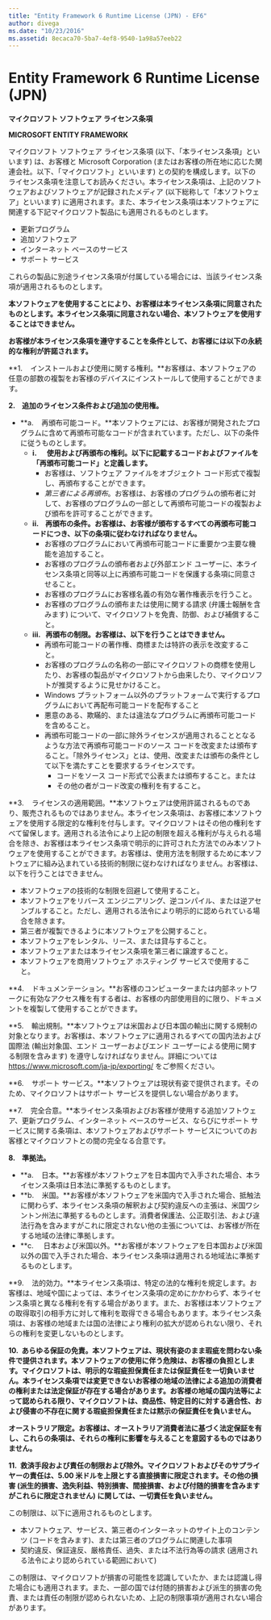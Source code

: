 ```yaml
---
title: "Entity Framework 6 Runtime License (JPN) - EF6"
author: divega
ms.date: "10/23/2016"
ms.assetid: 8ecaca70-5ba7-4ef8-9540-1a98a57eeb22
---
```

# Entity Framework 6 Runtime License (JPN)
**マイクロソフト ソフトウェア ライセンス条項**

**MICROSOFT ENTITY FRAMEWORK**

マイクロソフト ソフトウェア ライセンス条項 (以下、「本ライセンス条項」といいます) は、お客様と Microsoft Corporation (またはお客様の所在地に応じた関連会社。以下、「マイクロソフト」といいます) との契約を構成します。以下のライセンス条項を注意してお読みください。本ライセンス条項は、上記のソフトウェアおよびソフトウェアが記録されたメディア (以下総称して「本ソフトウェア」といいます) に適用されます。また、本ライセンス条項は本ソフトウェアに関連する下記マイクロソフト製品にも適用されるものとします。

-   更新プログラム
-   追加ソフトウェア
-   インターネット ベースのサービス
-   サポート サービス

これらの製品に別途ライセンス条項が付属している場合には、当該ライセンス条項が適用されるものとします。

**本ソフトウェアを使用することにより、お客様は本ライセンス条項に同意されたものとします。本ライセンス条項に同意されない場合、本ソフトウェアを使用することはできません。**

**お客様が本ライセンス条項を遵守することを条件として、お客様には以下の永続的な権利が許諾されます。**

**1.    インストールおよび使用に関する権利。**お客様は、本ソフトウェアの任意の部数の複製をお客様のデバイスにインストールして使用することができます。

**2.    追加のライセンス条件および追加の使用権。**

-   **a.    再頒布可能コード。**本ソフトウェアには、お客様が開発されたプログラムに含めて再頒布可能なコードが含まれています。ただし、以下の条件に従うものとします。
    -   **i.      使用および再頒布の権利。以下に記載するコードおよびファイルを「再頒布可能コード」と定義します。**
        -   お客様は、ソフトウェア ファイルをオブジェクト コード形式で複製し、再頒布することができます。
        -   *第三者による再頒布*。お客様は、お客様のプログラムの頒布者に対して、お客様のプログラムの一部として再頒布可能コードの複製および頒布を許可することができます。
    -   **ii.    再頒布の条件。お客様は、お客様が頒布するすべての再頒布可能コードにつき、以下の条項に従わなければなりません。**
        -   お客様のプログラムにおいて再頒布可能コードに重要かつ主要な機能を追加すること。
        -   お客様のプログラムの頒布者および外部エンド ユーザーに、本ライセンス条項と同等以上に再頒布可能コードを保護する条項に同意させること。
        -   お客様のプログラムにお客様名義の有効な著作権表示を行うこと。
        -   お客様のプログラムの頒布または使用に関する請求 (弁護士報酬を含みます) について、マイクロソフトを免責、防御、および補償すること。
    -   **iii.   再頒布の制限。お客様は、以下を行うことはできません。**
        -   再頒布可能コードの著作権、商標または特許の表示を改変すること。
        -   お客様のプログラムの名称の一部にマイクロソフトの商標を使用したり、お客様の製品がマイクロソフトから由来したり、マイクロソフトが推奨するように見せかけること。
        -   Windows プラットフォーム以外のプラットフォームで実行するプログラムにおいて再配布可能コードを配布すること
        -   悪意のある、欺瞞的、または違法なプログラムに再頒布可能コードを含めること。
        -   再頒布可能コードの一部に除外ライセンスが適用されることとなるような方法で再頒布可能コードのソース コードを改変または頒布すること。「除外ライセンス」とは、使用、改変または頒布の条件として以下を満たすことを要求するライセンスです。
            -   コードをソース コード形式で公表または頒布すること。または
            -   その他の者がコード改変の権利を有すること。

**3.    ライセンスの適用範囲。**本ソフトウェアは使用許諾されるものであり、販売されるものではありません。本ライセンス条項は、お客様に本ソフトウェアを使用する限定的な権利を付与します。マイクロソフトはその他の権利をすべて留保します。適用される法令により上記の制限を超える権利が与えられる場合を除き、お客様は本ライセンス条項で明示的に許可された方法でのみ本ソフトウェアを使用することができます。お客様は、使用方法を制限するために本ソフトウェアに組み込まれている技術的制限に従わなければなりません。お客様は、以下を行うことはできません。

-   本ソフトウェアの技術的な制限を回避して使用すること。
-   本ソフトウェアをリバース エンジニアリング、逆コンパイル、または逆アセンブルすること。ただし、適用される法令により明示的に認められている場合を除きます。
-   第三者が複製できるように本ソフトウェアを公開すること。
-   本ソフトウェアをレンタル、リース、または貸与すること。
-   本ソフトウェアまたは本ライセンス条項を第三者に譲渡すること。
-   本ソフトウェアを商用ソフトウェア ホスティング サービスで使用すること。

**4.    ドキュメンテーション。**お客様のコンピューターまたは内部ネットワークに有効なアクセス権を有する者は、お客様の内部使用目的に限り、ドキュメントを複製して使用することができます。

**5.    輸出規制。**本ソフトウェアは米国および日本国の輸出に関する規制の対象となります。お客様は、本ソフトウェアに適用されるすべての国内法および国際法 (輸出対象国、エンド ユーザーおよびエンド ユーザーによる使用に関する制限を含みます) を遵守しなければなりません。詳細については https://www.microsoft.com/ja-jp/exporting/ をご参照ください。

**6.    サポート サービス。**本ソフトウェアは現状有姿で提供されます。そのため、マイクロソフトはサポート サービスを提供しない場合があります。

**7.    完全合意。**本ライセンス条項およびお客様が使用する追加ソフトウェア、更新プログラム、インターネット ベースのサービス、ならびにサポート サービスに関する条項は、本ソフトウェアおよびサポート サービスについてのお客様とマイクロソフトとの間の完全なる合意です。

**8.    準拠法。**

-   **a.    日本。**お客様が本ソフトウェアを日本国内で入手された場合、本ライセンス条項は日本法に準拠するものとします。
-   **b.    米国。**お客様が本ソフトウェアを米国内で入手された場合、抵触法に関わらず、本ライセンス条項の解釈および契約違反への主張は、米国ワシントン州法に準拠するものとします。消費者保護法、公正取引法、および違法行為を含みますがこれに限定されない他の主張については、お客様が所在する地域の法律に準拠します。
-   **c.     日本および米国以外。**お客様が本ソフトウェアを日本国および米国以外の国で入手された場合、本ライセンス条項は適用される地域法に準拠するものとします。

**9.    法的効力。**本ライセンス条項は、特定の法的な権利を規定します。お客様は、地域や国によっては、本ライセンス条項の定めにかかわらず、本ライセンス条項と異なる権利を有する場合があります。また、お客様は本ソフトウェアの取得取引の相手方に対して権利を取得できる場合もあります。本ライセンス条項は、お客様の地域または国の法律により権利の拡大が認められない限り、それらの権利を変更しないものとします。

**10.  あらゆる保証の免責。本ソフトウェアは、現状有姿のまま瑕疵を問わない条件で提供されます。本ソフトウェアの使用に伴う危険は、お客様の負担とします。マイクロソフトは、明示的な瑕疵担保責任または保証責任を一切負いません。本ライセンス条項では変更できないお客様の地域の法律による追加の消費者の権利または法定保証が存在する場合があります。お客様の地域の国内法等によって認められる限り、マイクロソフトは、商品性、特定目的に対する適合性、および侵害の不存在に関する瑕疵担保責任または黙示の保証責任を負いません。**

**オーストラリア限定。お客様は、オーストラリア消費者法に基づく法定保証を有し、これらの条項は、それらの権利に影響を与えることを意図するものではありません。**

**11.  救済手段および責任の制限および除外。マイクロソフトおよびそのサプライヤーの責任は、5.00 米ドルを上限とする直接損害に限定されます。その他の損害 (派生的損害、逸失利益、特別損害、間接損害、および付随的損害を含みますがこれらに限定されません) に関しては、一切責任を負いません。**

この制限は、以下に適用されるものとします。

-   本ソフトウェア、サービス、第三者のインターネットのサイト上のコンテンツ (コードを含みます)、または第三者のプログラムに関連した事項
-   契約違反、保証違反、厳格責任、過失、または不法行為等の請求 (適用される法令により認められている範囲において)

この制限は、マイクロソフトが損害の可能性を認識していたか、または認識し得た場合にも適用されます。また、一部の国では付随的損害および派生的損害の免責、または責任の制限が認められないため、上記の制限事項が適用されない場合があります。
